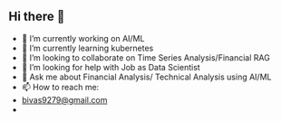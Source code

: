 ## Hi there 👋

- 🔭 I’m currently working on AI/ML
- 🌱 I’m currently learning kubernetes
- 👯 I’m looking to collaborate on Time Series Analysis/Financial RAG
- 🤔 I’m looking for help with Job as Data Scientist
- 💬 Ask me about Financial Analysis/ Technical Analysis using AI/ML
- 📫 How to reach me:
- bivas9279@gmail.com
- 

